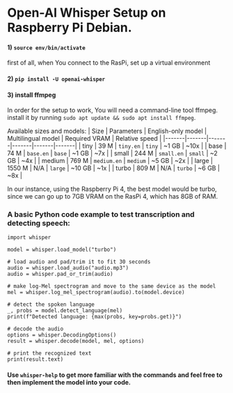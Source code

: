 # Open-AI Whisper Setup on Raspberry Pi Debian.

#### 1) ```source env/bin/activate```
first of all, when You connect to the RasPi, set up a virtual environment
#### 2) ```pip install -U openai-whisper```
#### 3) install ffmpeg
In order for the setup to work, You will need a command-line tool ffmpeg. install it by running `sudo apt update && sudo apt install ffmpeg`.

Available sizes and models:
| Size | Parameters | English-only model | Multilingual model | Required VRAM | Relative speed |
|-------|-------|-------|-------|-------|-------|
| tiny    | 39 M   | `tiny.en`    | `tiny`    | ~1 GB    | ~10x    |
| base    | 74 M  | `base.en`   | `base`   | ~1 GB    | ~7x    |
| small    | 244 M    | `small.en`   | `small`    | ~2 GB    | ~4x    |
| medium    | 769 M    | `medium.en`    | `medium`    | ~5 GB    | ~2x    |
| large    | 1550 M    | N/A    | `large`    | ~10 GB    | ~1x    |
| turbo    | 809 M    | N/A   | `turbo`    | ~6 GB    | ~8x    |

In our instance, using the Raspberry Pi 4, the best model would be turbo, since we can go up to 7GB VRAM on the RasPi 4, which has 8GB of RAM.

### A basic Python code example to test transcription and detecting speech: 
```
import whisper

model = whisper.load_model("turbo")

# load audio and pad/trim it to fit 30 seconds
audio = whisper.load_audio("audio.mp3")
audio = whisper.pad_or_trim(audio)

# make log-Mel spectrogram and move to the same device as the model
mel = whisper.log_mel_spectrogram(audio).to(model.device)

# detect the spoken language
_, probs = model.detect_language(mel)
print(f"Detected language: {max(probs, key=probs.get)}")

# decode the audio
options = whisper.DecodingOptions()
result = whisper.decode(model, mel, options)

# print the recognized text
print(result.text)
```
#### Use `whisper-help` to get more familiar with the commands and feel free to then implement the model into your code.
